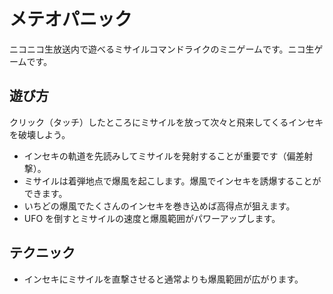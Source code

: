 # メテオパニック
  ニコニコ生放送内で遊べるミサイルコマンドライクのミニゲームです。ニコ生ゲームです。

## 遊び方
  クリック（タッチ）したところにミサイルを放って次々と飛来してくるインセキを破壊しよう。
  * インセキの軌道を先読みしてミサイルを発射することが重要です（偏差射撃）。
  * ミサイルは着弾地点で爆風を起こします。爆風でインセキを誘爆することができます。
  * いちどの爆風でたくさんのインセキを巻き込めば高得点が狙えます。
  * UFO を倒すとミサイルの速度と爆風範囲がパワーアップします。

## テクニック
  * インセキにミサイルを直撃させると通常よりも爆風範囲が広がります。

